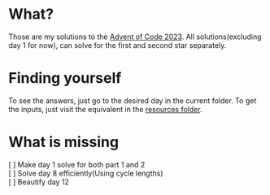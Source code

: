 # What?

Those are my solutions to the [Advent of Code 2023](https://adventofcode.com/2023). All solutions(excluding day 1 for now), can solve for the first and second star separately.

# Finding yourself

To see the answers, just go to the desired day in the current folder. To get the inputs, just visit the equivalent in the [resources folder](../../../../../../../../../resources/y2023).

# What is missing

[ ] Make day 1 solve for both part 1 and 2\
[ ] Solve day 8 efficiently(Using cycle lengths)\
[ ] Beautify day 12